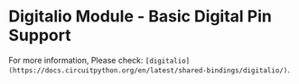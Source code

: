 # Digitalio Module - Basic Digital Pin Support
For more information, Please check: `[digitalio](https://docs.circuitpython.org/en/latest/shared-bindings/digitalio/)`.

